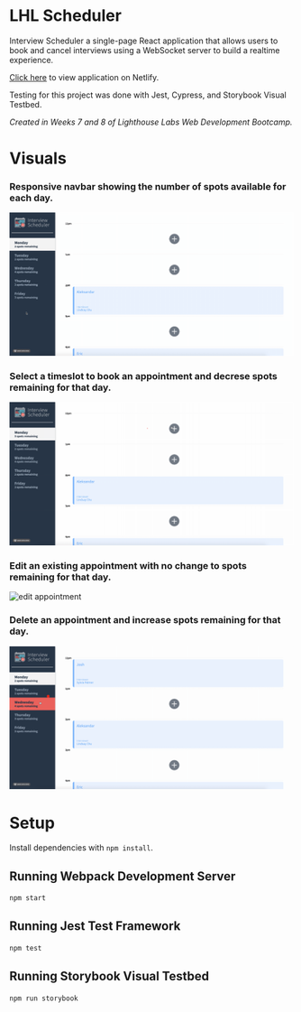 # LHL Scheduler

Interview Scheduler a single-page React application that allows users to book and cancel interviews using a WebSocket server to build a realtime experience. 

[Click here](https://lhl-scheduler-jg.netlify.app/) to view application on Netlify.

Testing for this project was done with Jest, Cypress, and Storybook Visual Testbed.

*Created in Weeks 7 and 8 of Lighthouse Labs Web Development Bootcamp.*

# Visuals

### Responsive navbar showing the number of spots available for each day.
![view days](https://github.com/JoshGrant5/interview-scheduler/blob/master/public/images/gifs/view-days.gif) 

### Select a timeslot to book an appointment and decrese spots remaining for that day.
![book appointment](https://github.com/JoshGrant5/interview-scheduler/blob/master/public/images/gifs/book-appointment.gif) 

### Edit an existing appointment with no change to spots remaining for that day.
![edit appointment](https://github.com/JoshGrant5/interview-scheduler/blob/master/public/images/gifs/edit-appointment.gif) 

### Delete an appointment and increase spots remaining for that day.
![delete appointment](https://github.com/JoshGrant5/interview-scheduler/blob/master/public/images/gifs/delete-appointment.gif) 

# Setup

Install dependencies with `npm install`.

## Running Webpack Development Server

```sh
npm start
```

## Running Jest Test Framework

```sh
npm test
```

## Running Storybook Visual Testbed

```sh
npm run storybook
```
